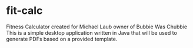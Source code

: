 # fit-calc
Fitness Calculator created for Michael Laub owner of Bubbie Was Chubbie   
This is a simple desktop application written in Java that will be used to generate PDFs based on a provided template. 
